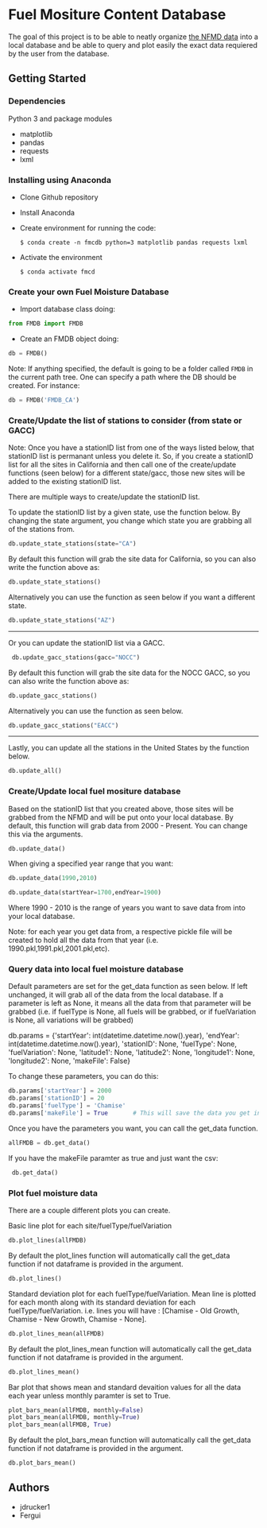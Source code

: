 # Fuel Mositure Content Database

The goal of this project is to be able to neatly organize [the NFMD data](http://www.wfas.net/nfmd/public/index.php) into a local database and be able to query and plot easily the exact data requiered by the user from the database.

## Getting Started

### Dependencies

Python 3 and package modules
* matplotlib 
* pandas 
* requests 
* lxml

### Installing using Anaconda

* Clone Github repository
* Install Anaconda
* Create environment for running the code:

      $ conda create -n fmcdb python=3 matplotlib pandas requests lxml

* Activate the environment

      $ conda activate fmcd

### Create your own Fuel Moisture Database

* Import database class doing:
```python
from FMDB import FMDB
```
* Create an FMDB object doing:
```python
db = FMDB()
```

Note: If anything specified, the default is going to be a folder called `FMDB` in the current path tree. One can specify a path where the DB should be created. For instance:
```python
db = FMDB('FMDB_CA')
```

### Create/Update the list of stations to consider (from state or GACC)

Note: Once you have a stationID list from one of the ways listed below, that stationID list is permanant unless you delete it. So, if you create a stationID list for all the sites in California and then call one of the create/update functions (seen below) for a different  state/gacc, those new sites will be added to the existing stationID list.

There are multiple ways to create/update the stationID list. 

To update the stationID list by a given state, use the function below.
By changing the state argument, you change which state you are grabbing
all of the stations from.
```python
db.update_state_stations(state="CA")
```
 By default this function will grab the site data for California, so you can also
 write the function above as:
 ```python
 db.update_state_stations()   
 ```
 Alternatively you can use the function as seen below if you want a different state.
 ```python
 db.update_state_stations("AZ")
 ```
-------------------------------
 Or you can update the stationID list via a GACC.
```python
 db.update_gacc_stations(gacc="NOCC")
```
 By default this function will grab the site data for the NOCC GACC, so you can also
 write the function above as:
 ```python
 db.update_gacc_stations()
 ```
 Alternatively you can use the function as seen below.
 ```python
 db.update_gacc_stations("EACC")
 ```
 -------------------------------
Lastly, you can update all the stations in the United States by the function below.
```python
db.update_all()
```

### Create/Update local fuel mositure database

Based on the stationID list that you created above, those sites will be grabbed from the NFMD
and will be put onto your local database. 
By default, this function will grab data from 2000 - Present. You can change this via the arguments.
```python
db.update_data()
```
When giving a specified year range that you want:
```python
db.update_data(1990,2010)

db.update_data(startYear=1700,endYear=1900)
 ```
Where 1990 - 2010 is the range of years you want to save data from into your local database.

Note: for each year you get data from, a respective pickle file will be created to hold all the
      data from that year (i.e. 1990.pkl,1991.pkl,2001.pkl,etc).


### Query data into local fuel moisture database

Default parameters are set for the get_data function as seen below. If left unchanged, it will grab all of the data from the local database. If a parameter is left as None, it means all the data from that parameter will be grabbed (i.e. if fuelType is None, all fuels will be grabbed, or if fuelVariation is None, all variations will be grabbed) 

db.params = {'startYear': int(datetime.datetime.now().year), 'endYear': int(datetime.datetime.now().year), 
                    'stationID': None, 'fuelType': None, 'fuelVariation': None, 
                    'latitude1': None, 'latitude2': None, 'longitude1': None, 'longitude2': None, 'makeFile': False}

 To change these parameters, you can do this:
```python
db.params['startYear'] = 2000
db.params['stationID'] = 20
db.params['fuelType'] = 'Chamise'
db.params['makeFile'] = True       # This will save the data you get into a csv if you set this to True.
```
Once you have the parameters you want, you can call the get_data function.
```python
allFMDB = db.get_data()
```
 If you have the makeFile paramter as true and just want the csv:
```python
 db.get_data()
```
### Plot fuel moisture data

There are a couple different plots you can create.

Basic line plot for each site/fuelType/fuelVariation
```python
db.plot_lines(allFMDB)
```

By default the plot_lines function will automatically call the get_data function if not dataframe is provided
in the argument.
```python
db.plot_lines()
```

Standard deviation plot for each fuelType/fuelVariation. 
Mean line is plotted for each month along with its standard deviation for each fuelType/fuelVariation.
i.e. lines you will have : [Chamise - Old Growth, Chamise - New Growth, Chamise - None].
```python
db.plot_lines_mean(allFMDB)
```

By default the plot_lines_mean function will automatically call the get_data function if not dataframe is provided
in the argument.
```python
db.plot_lines_mean()
```

Bar plot that shows mean and standard devaition values for all the data each year unless monthly paramter 
is set to True.
```python
plot_bars_mean(allFMDB, monthly=False)
plot_bars_mean(allFMDB, monthly=True)
plot_bars_mean(allFMDB, True)
```

By default the plot_bars_mean function will automatically call the get_data function if not dataframe is provided
in the argument.
```python
db.plot_bars_mean()
```

## Authors

* jdrucker1
* Fergui
